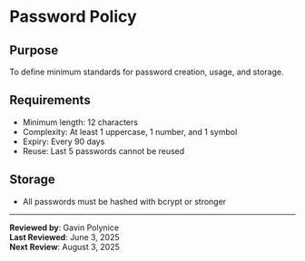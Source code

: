 # Password Policy

## Purpose
To define minimum standards for password creation, usage, and storage.

## Requirements
- Minimum length: 12 characters
- Complexity: At least 1 uppercase, 1 number, and 1 symbol
- Expiry: Every 90 days
- Reuse: Last 5 passwords cannot be reused

## Storage
- All passwords must be hashed with bcrypt or stronger

---

**Reviewed by**: Gavin Polynice  
**Last Reviewed**: June 3, 2025  
**Next Review**: August 3, 2025  
